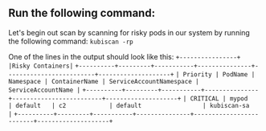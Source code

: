 ## Run the following command:

Let's begin out scan by scanning for risky pods in our system by running the following command:
`kubiscan -rp`

One of the lines in the output should look like this:
```+----------------+```
```|Risky Containers|```
```+----------+---------+-----------+---------------+-------------------------+--------------------+```
```| Priority | PodName | Namespace | ContainerName | ServiceAccountNamespace | ServiceAccountName |```
```+----------+---------+-----------+---------------+-------------------------+--------------------+```
```| CRITICAL | mypod   | default   | c2            | default                 | kubiscan-sa        |```
```+----------+---------+-----------+---------------+-------------------------+--------------------+```
